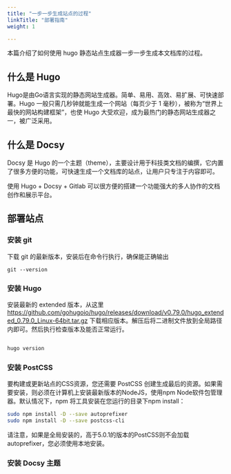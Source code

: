 ```yaml
---
title: "一步一步生成站点的过程"
linkTitle: "部署指南"
weight: 1

---
```


本篇介绍了如何使用 hugo 静态站点生成器一步一步生成本文档库的过程。

## 什么是 Hugo

Hugo是由Go语言实现的静态网站生成器。简单、易用、高效、易扩展、可快速部署。Hugo 一般只需几秒钟就能生成一个网站（每页少于 1 毫秒），被称为“世界上最快的网站构建框架”，也使 Hugo 大受欢迎，成为最热门的静态网站生成器之一，被广泛采用。

## 什么是 Docsy

Docsy 是 Hugo 的一个主题（theme），主要设计用于科技类文档的编撰，它内置了很多方便的功能，可快速生成一个文档库的站点，让用户只专注于内容即可。

使用 Hugo + Docsy + Gitlab 可以很方便的搭建一个功能强大的多人协作的文档创作和展示平台。


## 部署站点

### 安装 git
下载 git 的最新版本，安装后在命令行执行，确保能正确输出
```shell
git --version
```

### 安装 Hugo

安装最新的 extended 版本，从这里 https://github.com/gohugoio/hugo/releases/download/v0.79.0/hugo_extended_0.79.0_Linux-64bit.tar.gz 下载相应版本。解压后将二进制文件放到全局路径内即可。然后执行检查版本及能否正常运行。

```bash

hugo version

```

### 安装 PostCSS

要构建或更新站点的CSS资源，您还需要 PostCSS 创建生成最后的资源。如果需要安装，则必须在计算机上安装最新版本的NodeJS，使用npm Node软件包管理器。默认情况下，npm 将工具安装在您运行的目录下npm install：

```bash
sudo npm install -D --save autoprefixer
sudo npm install -D --save postcss-cli
```
请注意，如果是全局安装的，高于5.0.1的版本的PostCSS则不会加载autoprefixer，您必须使用本地安装。

### 安装 Docsy 主题


